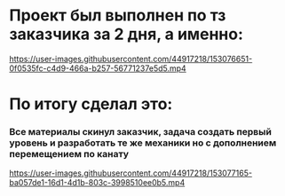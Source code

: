 # Проект был выполнен по тз заказчика за 2 дня, а именно: 

https://user-images.githubusercontent.com/44917218/153076651-0f0535fc-c4d9-466a-b257-56771237e5d5.mp4

<h1> По итогу сделал это: </h1>
<h3> Все материалы скинул заказчик, задача создать первый уровень и разработать те же механики но с дополнением перемещением по канату </h3>

https://user-images.githubusercontent.com/44917218/153077165-ba057de1-16d1-4d1b-803c-3998510ee0b5.mp4


